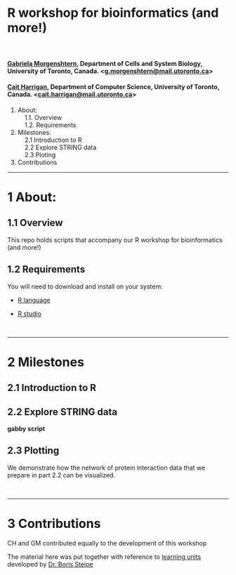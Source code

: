# R workshop for bioinformatics (and more!)

&nbsp;

#### [Gabriela Morgenshtern](https://orcid.org/0000-0003-4762-8797), Department of Cells and System Biology, University of Toronto, Canada. &lt;g.morgenshtern@mail.utoronto.ca&gt;

#### [Cait Harrigan](https://orcid.org/0000-0002-9243-9648), Department of Computer Science, University of Toronto, Canada. &lt;cait.harrigan@mail.utoronto.ca&gt;


<!-- TOCbelow -->
1. About:<br/>
&nbsp;&nbsp;&nbsp;&nbsp;1.1. Overview <br/>
&nbsp;&nbsp;&nbsp;&nbsp;1.2. Requirements <br/>
2. Milestones:<br/>
&nbsp;&nbsp;&nbsp;&nbsp;2.1 Introduction to R <br/>
&nbsp;&nbsp;&nbsp;&nbsp;2.2 Explore STRING data <br/>
&nbsp;&nbsp;&nbsp;&nbsp;2.3 Ploting <br/>
3. Contributions<br/>
<!-- TOCabove -->

----


# 1 About:

## 1.1 Overview
This repo holds scripts that accompany our R workshop for bioinformatics (and more!)
&nbsp;

## 1.2 Requirements

You will need to download and install on your system:

- [R language](http://cran.utstat.utoronto.ca/)

- [R studio](https://rstudio.com/products/rstudio/download/#download)

&nbsp;

----

# 2 Milestones 

## 2.1 Introduction to R

## 2.2 Explore STRING data

**gabby script**

## 2.3 Plotting

We demonstrate how the network of protein interaction data that we prepare in part 2.2 can be visualized. 

&nbsp;

----

# 3 Contributions

CH and GM contributed equally to the development of this workshop

The material here was put together with reference to [learning units](http://steipe.biochemistry.utoronto.ca/abc/assets/ABC-units_map.svg) developed by [Dr. Boris Steipe](http://biochemistry.utoronto.ca/person/boris-steipe/)


&nbsp;

<!-- END -->

